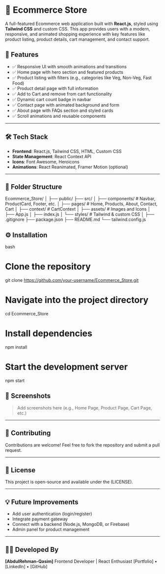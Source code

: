 
# 🛒 Ecommerce Store

A full-featured Ecommerce web application built with **React.js**, styled using **Tailwind CSS** and custom CSS. This app provides users with a modern, responsive, and animated shopping experience with key features like product listing, product details, cart management, and contact support.

## 📌 Features

- ✅ Responsive UI with smooth animations and transitions
- ✅ Home page with hero section and featured products
- ✅ Product listing with filters (e.g., categories like Veg, Non-Veg, Fast Food)
- ✅ Product detail page with full information
- ✅ Add to Cart and remove from cart functionality
- ✅ Dynamic cart count badge in navbar
- ✅ Contact page with animated background and form
- ✅ About page with FAQs section and styled cards
- ✅ Scroll animations and reusable components

---

## 🛠️ Tech Stack

- **Frontend**: React.js, Tailwind CSS, HTML, Custom CSS
- **State Management**: React Context API
- **Icons**: Font Awesome, Heroicons
- **Animations**: React Reanimated, Framer Motion (optional)

---

## 📁 Folder Structure



Ecommerce\_Store/
│
├── public/
├── src/
│   ├── components/       # Navbar, ProductCard, Footer, etc.
│   ├── pages/            # Home, Products, About, Contact, Cart
│   ├── context/          # CartContext
│   ├── assets/           # Images and Icons
│   ├── App.js
│   ├── index.js
│   └── styles/           # Tailwind & custom CSS
│
├── .gitignore
├── package.json
├── README.md
└── tailwind.config.js





## ⚙️ Installation

bash
# Clone the repository
git clone https://github.com/your-username/Ecommerce_Store.git

# Navigate into the project directory
cd Ecommerce_Store

# Install dependencies
npm install

# Start the development server
npm start




## 📸 Screenshots

> Add screenshots here (e.g., Home Page, Product Page, Cart Page, etc.)

---

## 🙌 Contributing

Contributions are welcome! Feel free to fork the repository and submit a pull request.

---

## 📄 License

This project is open-source and available under the (LICENSE).

---

## 💡 Future Improvements

* Add user authentication (login/register)
* Integrate payment gateway
* Connect with a backend (Node.js, MongoDB, or Firebase)
* Admin panel for product management

---

## 👨‍💻 Developed By

**\[AbdulRehman-Qasim]**
Frontend Developer | React Enthusiast
\[Portfolio] • \[LinkedIn] • \[GitHub]


